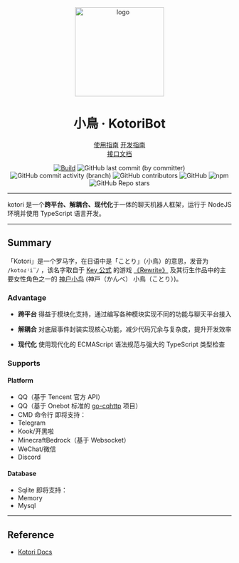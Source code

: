 <div align="center">
<img src="https://kotori.js.org/favicon.ico" width="200px" height="200px" alt="logo"/>

# 小鳥 · KotoriBot

[使用指南](https://kotori.js.org/guide/)
[开发指南](https://kotori.js.org/develop/)  
[接口文档](https://kotori.js.org/api/)

[![Build](https://github.com/kotorijs/kotori/actions/workflows/build.yml/badge.svg)](https://github.com/kotorijs/kotori/actions/workflows/build.yml) ![GitHub last commit (by committer)](https://img.shields.io/github/last-commit/biyuehu/biyuehu) ![GitHub commit activity (branch)](https://img.shields.io/github/commit-activity/t/kotorijs/kotori/master) ![GitHub contributors](https://img.shields.io/github/contributors/biyuehu/kotori-bot) ![GitHub](https://img.shields.io/github/license/biyuehu/kotori-bot?color=deepgreen) ![npm](https://img.shields.io/npm/v/kotori-bot) ![GitHub Repo stars](https://img.shields.io/github/stars/biyuehu/kotori-bot?style=social)

</div>

---

kotori 是一个**跨平台、解耦合、现代化**于一体的聊天机器人框架，运行于 NodeJS 环境并使用 TypeScript 语言开发。

---

## Summary

「Kotori」是一个罗马字，在日语中是「ことり」（小鳥）的意思，发音为 `/kotoɾʲi‾/` <Voice />，该名字取自于 [Key 公式](http://key.visualarts.gr.jp/) 的游戏 [《Rewrite》](https://bgm.tv/subject/4022) 及其衍生作品中的主要女性角色之一的 [神户小鸟](https://bgm.tv/character/12063) (神戸（かんべ） 小鳥（ことり）)。

### Advantage

- **跨平台**
  得益于模块化支持，通过编写各种模块实现不同的功能与聊天平台接入

- **解耦合**
  对底层事件封装实现核心功能，减少代码冗余与复杂度，提升开发效率

- **现代化**
  使用现代化的 ECMAScript 语法规范与强大的 TypeScript 类型检查

### Supports

#### Platform

- QQ（基于 Tencent 官方 API）
- QQ（基于 Onebot 标准的 [go-cqhttp](https://github.com/Mrs4s/go-cqhttp) 项目）
- CMD 命令行
  即将支持：
- Telegram
- Kook/开黑啦
- MinecraftBedrock（基于 Websocket）
- WeChat/微信
- Discord

#### Database

- Sqlite
  即将支持：
- Memory
- Mysql

---

## Reference

- [Kotori Docs](https://kotori.js.org/)

